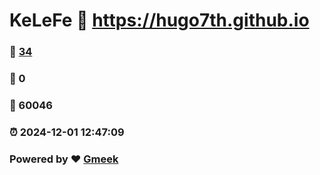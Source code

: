 # KeLeFe :link: https://hugo7th.github.io 
### :page_facing_up: [34](https://hugo7th.github.io/tag.html) 
### :speech_balloon: 0 
### :hibiscus: 60046 
### :alarm_clock: 2024-12-01 12:47:09 
### Powered by :heart: [Gmeek](https://github.com/Meekdai/Gmeek)
